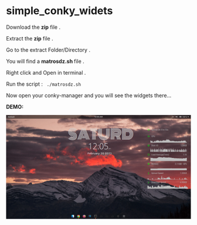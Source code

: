 # simple_conky_widets

Download the <b>zip</b> file .

Extract the <b>zip</b> file .

Go to the extract Folder/Directory .

You will find a <b>matrosdz.sh </b> file .

Right click and Open in terminal .

Run the script : <code> ./matrosdz.sh </code>

Now open your conky-manager and you will see the widgets there...

<b>DEMO:</b>

!['empty'](demo.png)
